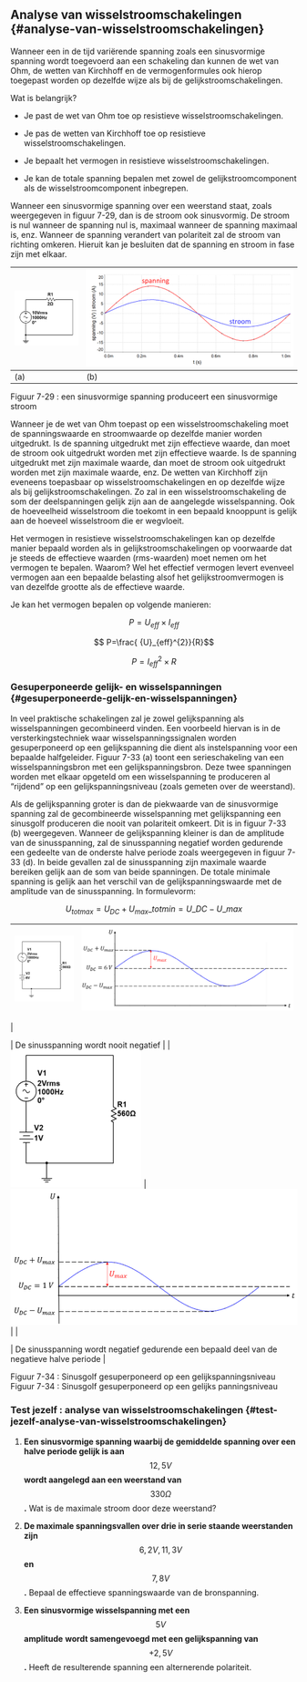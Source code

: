 ## Analyse van wisselstroomschakelingen {#analyse-van-wisselstroomschakelingen}

Wanneer een in de tijd variërende spanning zoals een sinusvormige spanning wordt toegevoerd aan een schakeling dan kunnen de wet van Ohm, de wetten van Kirchhoff en de vermogenformules ook hierop toegepast worden op dezelfde wijze als bij de gelijkstroomschakelingen.

Wat is belangrijk?

*   Je past de wet van Ohm toe op resistieve wisselstroomschakelingen.

*   Je pas de wetten van Kirchhoff toe op resistieve wisselstroomschakelingen.

*   Je bepaalt het vermogen in resistieve wisselstroomschakelingen.

*   Je kan de totale spanning bepalen met zowel de gelijkstroomcomponent als de wisselstroomcomponent inbegrepen.

Wanneer een sinusvormige spanning over een weerstand staat, zoals weergegeven in figuur 7-29, dan is de stroom ook sinusvormig. De stroom is nul wanneer de spanning nul is, maximaal wanneer de spanning maximaal is, enz. Wanneer de spanning verandert van polariteit zal de stroom van richting omkeren. Hieruit kan je besluiten dat de spanning en stroom in fase zijn met elkaar.

| ![](/assets/afbeelding_11523.png) | ![](/assets/afbeelding_11524.png) |
| --- | --- |
| (a) | (b) |

Figuur 7-29 : een sinusvormige spanning produceert een sinusvormige stroom

Wanneer je de wet van Ohm toepast op een wisselstroomschakeling moet de spanningswaarde en stroomwaarde op dezelfde manier worden uitgedrukt. Is de spanning uitgedrukt met zijn effectieve waarde, dan moet de stroom ook uitgedrukt worden met zijn effectieve waarde. Is de spanning uitgedrukt met zijn maximale waarde, dan moet de stroom ook uitgedrukt worden met zijn maximale waarde, enz. De wetten van Kirchhoff zijn eveneens toepasbaar op wisselstroomschakelingen en op dezelfde wijze als bij gelijkstroomschakelingen. Zo zal in een wisselstroomschakeling de som der deelspanningen gelijk zijn aan de aangelegde wisselspanning. Ook de hoeveelheid wisselstroom die toekomt in een bepaald knooppunt is gelijk aan de hoeveel wisselstroom die er wegvloeit.

Het vermogen in resistieve wisselstroomschakelingen kan op dezelfde manier bepaald worden als in gelijkstroomschakelingen op voorwaarde dat je steeds de effectieve waarden (rms-waarden) moet nemen om het vermogen te bepalen. Waarom? Wel het effectief vermogen levert evenveel vermogen aan een bepaalde belasting alsof het gelijkstroomvermogen is van dezelfde grootte als de effectieve waarde.

Je kan het vermogen bepalen op volgende manieren:

$$ P={U}_{eff} \times {I}_{eff}$$

$$ P=\frac{ {U}_{eff}^{2}}{R}$$

$$ P={I}_{eff}^{2}\times R$$

### Gesuperponeerde gelijk- en wisselspanningen {#gesuperponeerde-gelijk-en-wisselspanningen}

In veel praktische schakelingen zal je zowel gelijkspanning als wisselspanningen gecombineerd vinden. Een voorbeeld hiervan is in de versterkingstechniek waar wisselspanningssignalen worden gesuperponeerd op een gelijkspanning die dient als instelspanning voor een bepaalde halfgeleider. Figuur 7-33 (a) toont een serieschakeling van een wisselspanningsbron met een gelijkspanningsbron. Deze twee spanningen worden met elkaar opgeteld om een wisselspanning te produceren al “rijdend” op een gelijkspanningsniveau (zoals gemeten over de weerstand).

Als de gelijkspanning groter is dan de piekwaarde van de sinusvormige spanning zal de gecombineerde wisselspanning met gelijkspanning een sinusgolf produceren die nooit van polariteit omkeert. Dit is in figuur 7-33 (b) weergegeven. Wanneer de gelijkspanning kleiner is dan de amplitude van de sinusspanning, zal de sinusspanning negatief worden gedurende een gedeelte van de onderste halve periode zoals weergegeven in figuur 7-33 (d). In beide gevallen zal de sinusspanning zijn maximale waarde bereiken gelijk aan de som van beide spanningen. De totale minimale spanning is gelijk aan het verschil van de gelijkspanningswaarde met de amplitude van de sinusspanning. In formulevorm:

$$ {U}_{totmax}={U}_{DC}+{U}_{max}\_totmin=U\_DC-U\_max$$

| ![](/assets/afbeelding_327.png) | ![](/assets/afbeelding_328.png) |
| --- | --- |
| 

 | De sinusspanning wordt nooit negatief |
| ![](/assets/afbeelding_330.png) | ![](/assets/afbeelding_329.png) |
| 

 | De sinusspanning wordt negatief gedurende een bepaald deel van de negatieve halve periode |

Figuur 7-34 : Sinusgolf gesuperponeerd op een gelijkspanningsniveau Figuur 7-34 : Sinusgolf gesuperponeerd op een gelijks panningsniveau

### Test jezelf : analyse van wisselstroomschakelingen {#test-jezelf-analyse-van-wisselstroomschakelingen}

1.  **Een sinusvormige spanning waarbij de gemiddelde spanning over een halve periode gelijk is aan** $$ \mathrm{12,5}\mathit{ }\mathit{V}$$ **wordt aangelegd aan een weerstand van** $$ 330\mathit{ }\mathit{\Omega }$$ **.** Wat is de maximale stroom door deze weerstand?

1.  **De maximale spanningsvallen over drie in serie staande weerstanden zijn** $$ \mathrm{6,2}\mathit{ }\mathit{V},\mathit{ }\mathrm{11,3}\mathit{ }\mathit{V}$$ **en** $$ \mathrm{7,8}\mathit{ }\mathit{V}$$ **.** Bepaal de effectieve spanningswaarde van de bronspanning.

1.  **Een sinusvormige wisselspanning met een** $$ 5\mathit{ }\mathit{V}$$ **amplitude** **wordt samengevoegd met een gelijkspanning van** $$ +\mathrm{2,5}\mathit{ }\mathit{V}$$ **.** Heeft de resulterende spanning een alternerende polariteit.